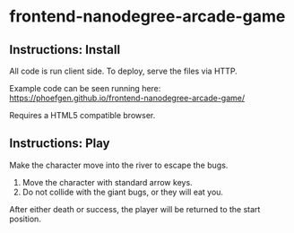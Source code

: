 frontend-nanodegree-arcade-game
===============================

## Instructions: Install

All code is run client side. To deploy, serve the files via HTTP.

Example code can be seen running here: https://phoefgen.github.io/frontend-nanodegree-arcade-game/

Requires a HTML5 compatible browser.

## Instructions: Play

Make the character move into the river to escape the bugs.

1) Move the character with standard arrow keys.
2) Do not collide with the giant bugs, or they will eat you.

After either death or success, the player will be returned to the start position.

